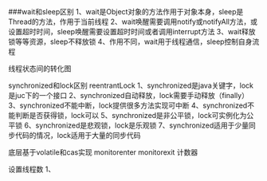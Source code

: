 ###wait和sleep区别
1、wait是Object对象的方法作用于对象本身，sleep是Thread的方法，作用于当前线程
2、wait唤醒需要调用notify或notifyAll方法，或设置超时时间，sleep唤醒需要设置超时时间或者调用interrupt方法
3、wait释放锁等等资源，sleep不释放锁
4、作用不同，wait用于线程通信，sleep控制自身流程

线程状态间的转化图

synchronized和lock区别 reentrantLock
1、synchronized是java关键字，lock是juc下的一个接口
2、synchronized自动释放，lock需要手动释放（finally）
3、synchronized不能中断，lock提供很多方法实现可中断
4、synchronized不能判断是否获得锁，lock可以
5、synchronized是非公平锁，lock可实例化为公平锁
6、synchronized是悲观锁，lock是乐观锁
7、synchronized适用于少量同步代码的情况，lock适用于大量的同步代码

底层基于volatile和cas实现
monitorenter monitorexit 计数器

设置线程数
1、